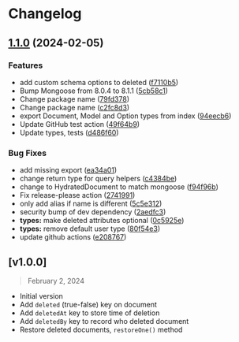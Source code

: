 # Changelog

## [1.1.0](https://github.com/stenneepro/mongoose-soft-delete/compare/mongoose-soft-delete-v1.0.6...mongoose-soft-delete-v1.1.0) (2024-02-05)


### Features

* add custom schema options to deleted ([f7110b5](https://github.com/stenneepro/mongoose-soft-delete/commit/f7110b54230c30781476e8f8484d17979242aef2))
* Bump Mongoose from 8.0.4 to 8.1.1 ([5cb58c1](https://github.com/stenneepro/mongoose-soft-delete/commit/5cb58c1e3a254aeba2ed63a3938adc22f1ccfae7))
* Change package name ([79fd378](https://github.com/stenneepro/mongoose-soft-delete/commit/79fd378bcd4a6eade4ad202b84642c83c7f6991c))
* Change package name ([c2fc8d3](https://github.com/stenneepro/mongoose-soft-delete/commit/c2fc8d36c563ac6092ea27b95dd43f2f30d8e15d))
* export Document, Model and Option types from index ([94eecb6](https://github.com/stenneepro/mongoose-soft-delete/commit/94eecb6b9d34fa653053fc3e6d4f693045c1a9f5))
* Update GitHub test action ([49f64b9](https://github.com/stenneepro/mongoose-soft-delete/commit/49f64b90b92256b539f1933ad5f98819e9d158f9))
* Update types, tests ([d486f60](https://github.com/stenneepro/mongoose-soft-delete/commit/d486f6075b36935a02a636bfdf8de779c4d2c984))


### Bug Fixes

* add missing export ([ea34a01](https://github.com/stenneepro/mongoose-soft-delete/commit/ea34a01c8112babecd6dcf5bd9462c361e3d5b03))
* change return type for query helpers ([c4384be](https://github.com/stenneepro/mongoose-soft-delete/commit/c4384bef999c1c0c5856fd860f557d1ea049bdb7))
* change to HydratedDocument to match mongoose ([f94f96b](https://github.com/stenneepro/mongoose-soft-delete/commit/f94f96b03ccc7158ad7f6059e3cf63fa29386d95))
* Fix release-please action ([2741991](https://github.com/stenneepro/mongoose-soft-delete/commit/2741991dcafad6f25988d7ff4f8d133cec55914d))
* only add alias if name is different ([5c5e312](https://github.com/stenneepro/mongoose-soft-delete/commit/5c5e31200a98e0797a026d6e77e40d2a585e0431))
* security bump of dev dependency ([2aedfc3](https://github.com/stenneepro/mongoose-soft-delete/commit/2aedfc31fd626df01275bc0a5a5b19f3daa9a35f))
* **types:** make deleted attributes optional ([0c5925e](https://github.com/stenneepro/mongoose-soft-delete/commit/0c5925ef967bb4985f814993a8ef60d7dada74d4))
* **types:** remove default user type ([80f54e3](https://github.com/stenneepro/mongoose-soft-delete/commit/80f54e364985d35d21c8f776d87762ef60aaa7de))
* update github actions ([e208767](https://github.com/stenneepro/mongoose-soft-delete/commit/e2087677e5f578e9ccf7bb23f0046259fa254bbb))

## [v1.0.0]
> February 2, 2024

- Initial version
- Add `deleted` (true-false) key on document
- Add `deletedAt` key to store time of deletion
- Add `deletedBy` key to record who deleted document
- Restore deleted documents, `restoreOne()` method
